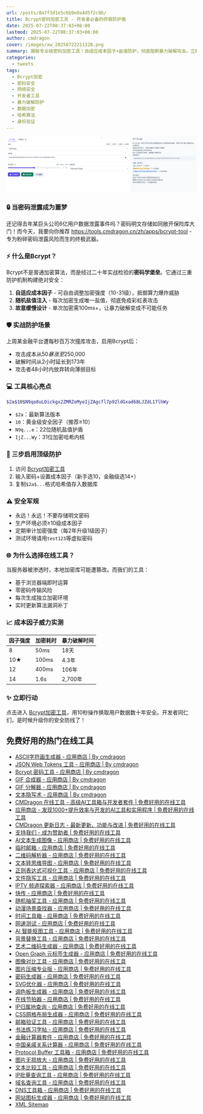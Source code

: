 ```yaml
---
url: /posts/8a7f3d1e5c6b9e0a4d5f2c8b/
title: Bcrypt密码加密工具 - 开发者必备的终极防护盾
date: 2025-07-22T08:37:03+08:00
lastmod: 2025-07-22T08:37:03+08:00
author: cmdragon
cover: /images/xw_20250722211328.png
summary: 揭秘专业级密码加密工具！自适应成本因子+盐值防护，彻底阻断暴力破解攻击。立即体验工业级安全防护！
categories:
  - tweets
tags:
  - Bcrypt加密
  - 密码安全
  - 网络安全
  - 开发者工具
  - 暴力破解防护
  - 数据加密
  - 哈希算法
  - 身份验证
---
```


![Bcrypt密码加密工具 - 开发者必备的终极防护盾](/images/xw_20250722211328.png)

### 🔒 当密码泄露成为噩梦

还记得去年某巨头公司6亿用户数据泄露事件吗？密码明文存储如同敞开保险库大门！而今天，我要向你推荐 https://tools.cmdragon.cn/zh/apps/bcrypt-tool - 专为粉碎密码泄露风险而生的终极武器。

### ⚡ 什么是Bcrypt？

Bcrypt不是普通加密算法，而是经过二十年实战检验的**密码学堡垒**。它通过三重防护机制构建绝对安全：

1. **自适应成本因子** - 可自由调整加密强度（10-31级），抵御算力爆炸威胁
2. **随机盐值注入** - 每次加密生成唯一盐值，彻底免疫彩虹表攻击
3. **故意缓慢设计** - 单次加密需100ms+，让暴力破解变成不可能任务

### 🛡️ 实战防护场景

上周某金融平台遭每秒百万次撞库攻击，启用Bcrypt后：

- 攻击成本从$50暴涨至$250,000
- 破解时间从2小时延长到173年
- 攻击者48小时内放弃转向薄弱目标

### 💻 工具核心亮点

```bash
$2a$10$N9qo8uLOickgx2ZMRZoMyeIjZAgcfl7p92ldGxad68LJZdL17lhWy
```

- `$2a`：最新算法版本
- `10`：黄金级安全因子（推荐≥10）
- `N9q...e`：22位随机盐值护盾
- `IjZ...Wy`：31位加密哈希内核

### 🚀 三步启用顶级防护

1. 访问 [Bcrypt加密工具](https://tools.cmdragon.cn/zh/apps/bcrypt-tool)
2. 输入密码+设置成本因子（新手选10，金融级选14+）
3. 复制`$2a$...`格式哈希值存入数据库

### ⚠️ 安全军规

- 永远！永远！不要存储明文密码
- 生产环境必须≥10级成本因子
- 定期审计加密强度（每2年升级1级因子）
- 测试环境请用`test123`等虚拟密码

### 🌐 为什么选择在线工具？

当服务器被渗透时，本地加密库可能遭篡改。而我们的工具：

- 基于浏览器端即时运算
- 零密码传输风险
- 每次生成独立加密环境
- 实时更新算法漏洞补丁

### 📈 成本因子威力实测

| 因子强度 | 加密耗时  | 暴力破解时间 |
|------|-------|--------|
| 8    | 50ms  | 18天    |
| 10★  | 100ms | 4.3年   |
| 12   | 400ms | 106年   |
| 14   | 1.6s  | 2,700年 |

### ✨ 立即行动

点击进入 [Bcrypt加密工具](https://tools.cmdragon.cn/zh/apps/bcrypt-tool)，用10秒操作换取用户数据数十年安全。开发者同仁们，是时候升级你的安全防线了！

## 免费好用的热门在线工具

- [ASCII字符画生成器 - 应用商店 | By cmdragon](https://tools.cmdragon.cn/zh/apps/ascii-art-generator)
- [JSON Web Tokens 工具 - 应用商店 | By cmdragon](https://tools.cmdragon.cn/zh/apps/jwt-tool)
- [Bcrypt 密码工具 - 应用商店 | By cmdragon](https://tools.cmdragon.cn/zh/apps/bcrypt-tool)
- [GIF 合成器 - 应用商店 | By cmdragon](https://tools.cmdragon.cn/zh/apps/gif-composer)
- [GIF 分解器 - 应用商店 | By cmdragon](https://tools.cmdragon.cn/zh/apps/gif-decomposer)
- [文本隐写术 - 应用商店 | By cmdragon](https://tools.cmdragon.cn/zh/apps/text-steganography)
- [CMDragon 在线工具 - 高级AI工具箱与开发者套件 | 免费好用的在线工具](https://tools.cmdragon.cn/zh)
- [应用商店 - 发现1000+提升效率与开发的AI工具和实用程序 | 免费好用的在线工具](https://tools.cmdragon.cn/zh/apps?category=trending)
- [CMDragon 更新日志 - 最新更新、功能与改进 | 免费好用的在线工具](https://tools.cmdragon.cn/zh/changelog)
- [支持我们 - 成为赞助者 | 免费好用的在线工具](https://tools.cmdragon.cn/zh/sponsor)
- [AI文本生成图像 - 应用商店 | 免费好用的在线工具](https://tools.cmdragon.cn/zh/apps/text-to-image-ai)
- [临时邮箱 - 应用商店 | 免费好用的在线工具](https://tools.cmdragon.cn/zh/apps/temp-email)
- [二维码解析器 - 应用商店 | 免费好用的在线工具](https://tools.cmdragon.cn/zh/apps/qrcode-parser)
- [文本转思维导图 - 应用商店 | 免费好用的在线工具](https://tools.cmdragon.cn/zh/apps/text-to-mindmap)
- [正则表达式可视化工具 - 应用商店 | 免费好用的在线工具](https://tools.cmdragon.cn/zh/apps/regex-visualizer)
- [文件隐写工具 - 应用商店 | 免费好用的在线工具](https://tools.cmdragon.cn/zh/apps/steganography-tool)
- [IPTV 频道探索器 - 应用商店 | 免费好用的在线工具](https://tools.cmdragon.cn/zh/apps/iptv-explorer)
- [快传 - 应用商店 | 免费好用的在线工具](https://tools.cmdragon.cn/zh/apps/snapdrop)
- [随机抽奖工具 - 应用商店 | 免费好用的在线工具](https://tools.cmdragon.cn/zh/apps/lucky-draw)
- [动漫场景查找器 - 应用商店 | 免费好用的在线工具](https://tools.cmdragon.cn/zh/apps/anime-scene-finder)
- [时间工具箱 - 应用商店 | 免费好用的在线工具](https://tools.cmdragon.cn/zh/apps/time-toolkit)
- [网速测试 - 应用商店 | 免费好用的在线工具](https://tools.cmdragon.cn/zh/apps/speed-test)
- [AI 智能抠图工具 - 应用商店 | 免费好用的在线工具](https://tools.cmdragon.cn/zh/apps/background-remover)
- [背景替换工具 - 应用商店 | 免费好用的在线工具](https://tools.cmdragon.cn/zh/apps/background-replacer)
- [艺术二维码生成器 - 应用商店 | 免费好用的在线工具](https://tools.cmdragon.cn/zh/apps/artistic-qrcode)
- [Open Graph 元标签生成器 - 应用商店 | 免费好用的在线工具](https://tools.cmdragon.cn/zh/apps/open-graph-generator)
- [图像对比工具 - 应用商店 | 免费好用的在线工具](https://tools.cmdragon.cn/zh/apps/image-comparison)
- [图片压缩专业版 - 应用商店 | 免费好用的在线工具](https://tools.cmdragon.cn/zh/apps/image-compressor)
- [密码生成器 - 应用商店 | 免费好用的在线工具](https://tools.cmdragon.cn/zh/apps/password-generator)
- [SVG优化器 - 应用商店 | 免费好用的在线工具](https://tools.cmdragon.cn/zh/apps/svg-optimizer)
- [调色板生成器 - 应用商店 | 免费好用的在线工具](https://tools.cmdragon.cn/zh/apps/color-palette)
- [在线节拍器 - 应用商店 | 免费好用的在线工具](https://tools.cmdragon.cn/zh/apps/online-metronome)
- [IP归属地查询 - 应用商店 | 免费好用的在线工具](https://tools.cmdragon.cn/zh/apps/ip-geolocation)
- [CSS网格布局生成器 - 应用商店 | 免费好用的在线工具](https://tools.cmdragon.cn/zh/apps/css-grid-layout)
- [邮箱验证工具 - 应用商店 | 免费好用的在线工具](https://tools.cmdragon.cn/zh/apps/email-validator)
- [书法练习字帖 - 应用商店 | 免费好用的在线工具](https://tools.cmdragon.cn/zh/apps/calligraphy-practice)
- [金融计算器套件 - 应用商店 | 免费好用的在线工具](https://tools.cmdragon.cn/zh/apps/finance-calculator-suite)
- [中国亲戚关系计算器 - 应用商店 | 免费好用的在线工具](https://tools.cmdragon.cn/zh/apps/chinese-kinship-calculator)
- [Protocol Buffer 工具箱 - 应用商店 | 免费好用的在线工具](https://tools.cmdragon.cn/zh/apps/protobuf-toolkit)
- [图片无损放大 - 应用商店 | 免费好用的在线工具](https://tools.cmdragon.cn/zh/apps/image-upscaler)
- [文本比较工具 - 应用商店 | 免费好用的在线工具](https://tools.cmdragon.cn/zh/apps/text-compare)
- [IP批量查询工具 - 应用商店 | 免费好用的在线工具](https://tools.cmdragon.cn/zh/apps/ip-batch-lookup)
- [域名查询工具 - 应用商店 | 免费好用的在线工具](https://tools.cmdragon.cn/zh/apps/domain-finder)
- [DNS工具箱 - 应用商店 | 免费好用的在线工具](https://tools.cmdragon.cn/zh/apps/dns-toolkit)
- [网站图标生成器 - 应用商店 | 免费好用的在线工具](https://tools.cmdragon.cn/zh/apps/favicon-generator)
- [XML Sitemap](https://tools.cmdragon.cn/sitemap_index.xml)